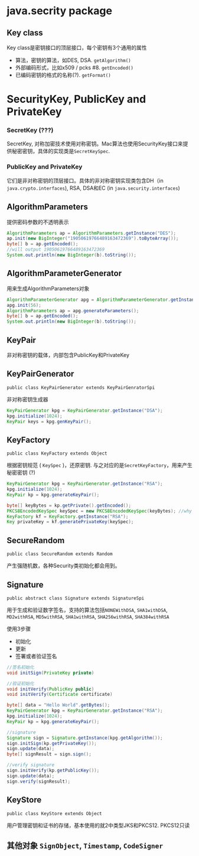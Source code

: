 # java.secrity package

## Key class 
Key class是密钥接口的顶层接口，每个密钥有3个通用的属性  

* 算法，密钥的算法，如DES, DSA. ```getAlgorithm()```
* 外部编码形式，比如x509 / pcks #8. ```getEncoded()```
* 已编码密钥的格式的名称(?). ```getFormat()```

# SecurityKey, PublicKey and PrivateKey  

### SecretKey (???)

SecretKey, 对称加密技术使用对称密钥。Mac算法也使用SecurityKey接口来提供秘密密钥，具体的实现类是```SecretKeySpec```.

### PublicKey and PrivateKey

它们是非对称密钥的顶层接口。具体的非对称密钥实现类包含DH（in ```java.crypto.interfaces```), RSA, DSA和EC (in ```java.security.interfaces```)

## AlgorithmParameters

提供密码参数的不透明表示 

```java
AlgorithmParameters ap = AlgorithmParameters.getInstance("DES");
ap.init(new BigInteger("19050619766489163472369").toByteArray());
byte[] b = ap.getEncoded();
//will output 19050619766489163472369
System.out.println(new BigInteger(b).toString());
```

## AlgorithmParameterGenerator  

用来生成AlgorithmParameters对象  

```java
AlgorithmParameterGenerator apg = AlgorithmParameterGenerator.getInstance("DES");
apg.init(56);
AlgorithmParameters ap = apg.generateParameters();
byte[] b = ap.getEncoded();
System.out.println(new BigInteger(b).toString());
```

## KeyPair

非对称密钥的载体，内部包含PublicKey和PrivateKey


## KeyPairGenerator  

```public class KeyPairGenerator extends KeyPairGenratorSpi```

非对称密钥生成器

```java
KeyPairGenerator kpg = KeyPairGenerator.getInstance("DSA");
kpg.initialize(1024);
KeyPair keys = kpg.genKeyPair();
```

## KeyFactory 

```public class KeyFactory extends Object```

根据密钥规范 ( ```KeySpec``` )，还原密钥. 与之对应的是```SecretKeyFactory```，用来产生秘密密钥 (?)

```java
KeyPairGenerator kpg = KeyPairGenerator.getInstance("RSA");
kpg.initialize(1024);
KeyPair kp = kpg.generateKeyPair();

byte[] keyBytes = kp.getPrivate().getEncoded();
PKCS8EncodedKeySpec keySpec = new PKCS8EncodedKeySpec(keyBytes); //why is this spec
KeyFactory kf = KeyFactory.getInstance("RSA");
Key privateKey = kf.generatePrivateKey(keySpec);
```

## SecureRandom

```public class SecureRandom extends Random```

产生强随机数，各种Security类初始化都会用到。

## Signature 

```public abstract class Signature extends SignatureSpi```

用于生成和验证数字签名，支持的算法包括```NONEWithDSA```, ```SHA1withDSA```, ```MD2withRSA```, ```MD5withRSA```, ```SHA1withRSA```, ```SHA256withRSA```, ```SHA384withRSA```

使用3步骤

* 初始化
* 更新
* 签署或者验证签名

```java
//签名初始化
void initSign(PrivateKey private)

//验证初始化
void initVerify(PublicKey public)
void initVerify(Certificate certificate)
```

```java
byte[] data = "Hello World".getBytes();
KeyPairGenerator kpg = KeyPairGenerator.getInstance("RSA");
kpg.initialize(1024);
KeyPair kp = kpg.generateKeyPair();

//signature
Signature sign = Signature.getInstance(kpg.getAlgorithm());
sign.initSign(kp.getPrivateKey());
sign.update(data);
byte[] signResult = sign.sign();

//verify signature
sign.initVerify(kp.getPublicKey());
sign.update(data);
sign.verify(signResult);
```

## KeyStore

```public class KeyStore extends Object```

用户管理密钥和证书的存储，基本使用的就2中类型JKS和PKCS12. PKCS12只读

## 其他对象 ```SignObject```, ```Timestamp```, ```CodeSigner```
